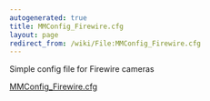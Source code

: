 ```yaml
---
autogenerated: true
title: MMConfig_Firewire.cfg
layout: page
redirect_from: /wiki/File:MMConfig_Firewire.cfg
---
```


Simple config file for Firewire cameras

[MMConfig_Firewire.cfg](/media/files/MMConfig_Firewire.cfg)

